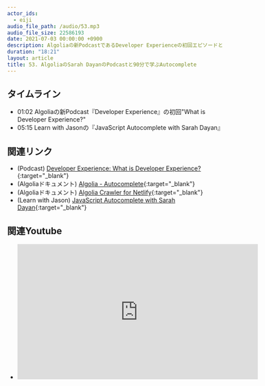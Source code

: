 ```yaml
---
actor_ids:
  - eiji
audio_file_path: /audio/53.mp3
audio_file_size: 22586193
date: 2021-07-03 00:00:00 +0900
description: Algoliaの新PodcastであるDeveloper Experienceの初回エピソードとLearn with JasonのJavaScript Autocomplete with Sarah Dayanについて話しました
duration: "18:21"
layout: article
title: 53. AlgoliaのSarah DayanのPodcastと90分で学ぶAutocomplete
---
```


## タイムライン

- 01:02 Algoliaの新Podcast『Developer Experience』の初回"What is Developer Experience?"
- 05:15 Learn with Jasonの『JavaScript Autocomplete with Sarah Dayan』

## 関連リンク

- (Podcast) [Developer Experience: What is Developer Experience?](https://developerexperience.buzzsprout.com/1806381/8744993-what-is-developer-experience){:target="_blank"}
- (Algoliaドキュメント) [Algolia - Autocomplete](https://www.algolia.com/doc/ui-libraries/autocomplete/introduction/what-is-autocomplete/){:target="_blank"}
- (Algoliaドキュメント) [Algolia Crawler for Netlify](https://www.algolia.com/doc/tools/crawler/netlify-plugin/quick-start/){:target="_blank"}
- (Learn with Jason) [JavaScript Autocomplete with Sarah Dayan](https://www.learnwithjason.dev/javascript-autocomplete){:target="_blank"}

## 関連Youtube

- <iframe width="560" height="315" src="https://www.youtube.com/embed/7WQ00Y-80qs" title="YouTube video player" frameborder="0" allow="accelerometer; autoplay; clipboard-write; encrypted-media; gyroscope; picture-in-picture" allowfullscreen></iframe>
